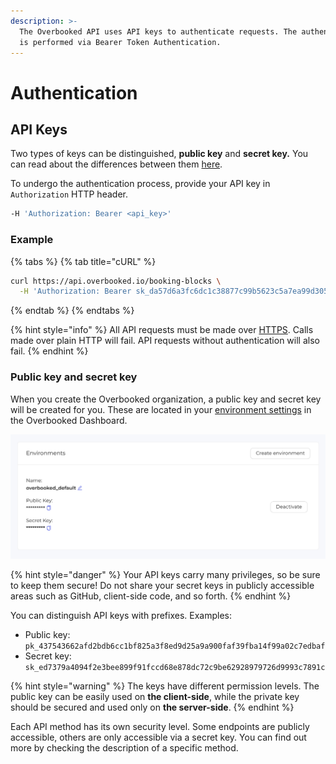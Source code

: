 ```yaml
---
description: >-
  The Overbooked API uses API keys to authenticate requests. The authentication
  is performed via Bearer Token Authentication.
---
```


# Authentication

## API Keys

Two types of keys can be distinguished, **public key** and **secret key.** You can read about the differences between them [here](authentication.md#public-key-and-secret-key).

To undergo the authentication process, provide your API key in `Authorization` HTTP header.

```bash
-H 'Authorization: Bearer <api_key>'
```

### Example

{% tabs %}
{% tab title="cURL" %}
```bash
curl https://api.overbooked.io/booking-blocks \
  -H 'Authorization: Bearer sk_da57d6a3fc6dc1c38877c99b5623c5a7ea99d305cb0ff0d072f3fafd99dd31c8'
```
{% endtab %}
{% endtabs %}

{% hint style="info" %}
All API requests must be made over [HTTPS](http://en.wikipedia.org/wiki/HTTP_Secure). Calls made over plain HTTP will fail. API requests without authentication will also fail.
{% endhint %}

### Public key and secret key

When you create the Overbooked organization, a public key and secret key will be created for you. These are located in your [environment settings](https://dashboard.overbooked.io/settings/environments) in the Overbooked Dashboard. 

![](../.gitbook/assets/screenshot-from-2020-12-08-20-14-43.png)

{% hint style="danger" %}
Your API keys carry many privileges, so be sure to keep them secure! Do not share your secret keys in publicly accessible areas such as GitHub, client-side code, and so forth.
{% endhint %}

You can distinguish API keys with prefixes. Examples:

* Public key: `pk_437543662afd2bdb6cc1bf825a3f8ed9d25a9a900faf39fba14f99a02c7edbaf`
* Secret key: `sk_ed7379a4094f2e3bee899f91fccd68e878dc72c9be62928979726d9993c7891c`

{% hint style="warning" %}
The keys have different permission levels. The public key can be easily used on **the client-side**, while the private key should be secured and used only on **the server-side**.
{% endhint %}

Each API method has its own security level. Some endpoints are publicly accessible, others are only accessible via a secret key. You can find out more by checking the description of a specific method.

